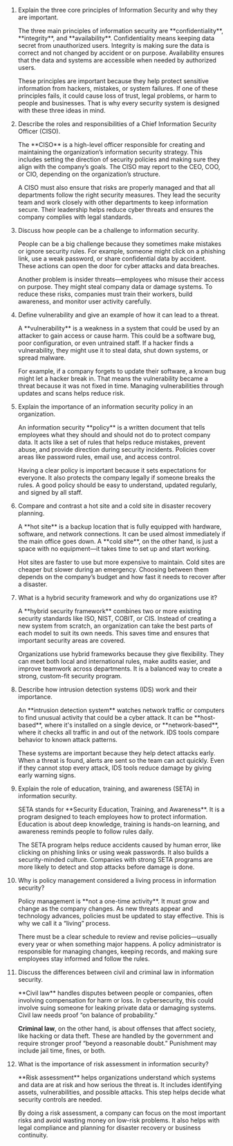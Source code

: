 <ol><li>Explain the three core principles of Information Security and why they are important.
<p>
The three main principles of information security are **confidentiality**, **integrity**, and **availability**. Confidentiality means keeping data secret from unauthorized users. Integrity is making sure the data is correct and not changed by accident or on purpose. Availability ensures that the data and systems are accessible when needed by authorized users.

These principles are important because they help protect sensitive information from hackers, mistakes, or system failures. If one of these principles fails, it could cause loss of trust, legal problems, or harm to people and businesses. That is why every security system is designed with these three ideas in mind.

</p>


<li>Describe the roles and responsibilities of a Chief Information Security Officer (CISO).
<p>
The **CISO** is a high-level officer responsible for creating and maintaining the organization’s information security strategy. This includes setting the direction of security policies and making sure they align with the company’s goals. The CISO may report to the CEO, COO, or CIO, depending on the organization’s structure.

A CISO must also ensure that risks are properly managed and that all departments follow the right security measures. They lead the security team and work closely with other departments to keep information secure. Their leadership helps reduce cyber threats and ensures the company complies with legal standards.

</p>


<li>Discuss how people can be a challenge to information security.
<p>
People can be a big challenge because they sometimes make mistakes or ignore security rules. For example, someone might click on a phishing link, use a weak password, or share confidential data by accident. These actions can open the door for cyber attacks and data breaches.

Another problem is insider threats—employees who misuse their access on purpose. They might steal company data or damage systems. To reduce these risks, companies must train their workers, build awareness, and monitor user activity carefully.

</p>


<li>Define vulnerability and give an example of how it can lead to a threat.
<p>
A **vulnerability** is a weakness in a system that could be used by an attacker to gain access or cause harm. This could be a software bug, poor configuration, or even untrained staff. If a hacker finds a vulnerability, they might use it to steal data, shut down systems, or spread malware.

For example, if a company forgets to update their software, a known bug might let a hacker break in. That means the vulnerability became a threat because it was not fixed in time. Managing vulnerabilities through updates and scans helps reduce risk.

</p>


<li>Explain the importance of an information security policy in an organization.
<p>
An information security **policy** is a written document that tells employees what they should and should not do to protect company data. It acts like a set of rules that helps reduce mistakes, prevent abuse, and provide direction during security incidents. Policies cover areas like password rules, email use, and access control.

Having a clear policy is important because it sets expectations for everyone. It also protects the company legally if someone breaks the rules. A good policy should be easy to understand, updated regularly, and signed by all staff.

</p>


<li>Compare and contrast a hot site and a cold site in disaster recovery planning.
<p>
A **hot site** is a backup location that is fully equipped with hardware, software, and network connections. It can be used almost immediately if the main office goes down. A **cold site**, on the other hand, is just a space with no equipment—it takes time to set up and start working.

Hot sites are faster to use but more expensive to maintain. Cold sites are cheaper but slower during an emergency. Choosing between them depends on the company’s budget and how fast it needs to recover after a disaster.

</p>


<li>What is a hybrid security framework and why do organizations use it?
<p>
A **hybrid security framework** combines two or more existing security standards like ISO, NIST, COBIT, or CIS. Instead of creating a new system from scratch, an organization can take the best parts of each model to suit its own needs. This saves time and ensures that important security areas are covered.

Organizations use hybrid frameworks because they give flexibility. They can meet both local and international rules, make audits easier, and improve teamwork across departments. It is a balanced way to create a strong, custom-fit security program.

</p>


<li>Describe how intrusion detection systems (IDS) work and their importance.
<p>
An **intrusion detection system** watches network traffic or computers to find unusual activity that could be a cyber attack. It can be **host-based**, where it's installed on a single device, or **network-based**, where it checks all traffic in and out of the network. IDS tools compare behavior to known attack patterns.

These systems are important because they help detect attacks early. When a threat is found, alerts are sent so the team can act quickly. Even if they cannot stop every attack, IDS tools reduce damage by giving early warning signs.

</p>


<li>Explain the role of education, training, and awareness (SETA) in information security.
<p>
SETA stands for **Security Education, Training, and Awareness**. It is a program designed to teach employees how to protect information. Education is about deep knowledge, training is hands-on learning, and awareness reminds people to follow rules daily.

The SETA program helps reduce accidents caused by human error, like clicking on phishing links or using weak passwords. It also builds a security-minded culture. Companies with strong SETA programs are more likely to detect and stop attacks before damage is done.

</p>


<li>Why is policy management considered a living process in information security?
<p>
Policy management is **not a one-time activity**. It must grow and change as the company changes. As new threats appear and technology advances, policies must be updated to stay effective. This is why we call it a “living” process.

There must be a clear schedule to review and revise policies—usually every year or when something major happens. A policy administrator is responsible for managing changes, keeping records, and making sure employees stay informed and follow the rules.

</p>


<li>Discuss the differences between civil and criminal law in information security.
<p>
**Civil law** handles disputes between people or companies, often involving compensation for harm or loss. In cybersecurity, this could involve suing someone for leaking private data or damaging systems. Civil law needs proof “on balance of probability.”

**Criminal law**, on the other hand, is about offenses that affect society, like hacking or data theft. These are handled by the government and require stronger proof “beyond a reasonable doubt.” Punishment may include jail time, fines, or both.

</p>


<li>What is the importance of risk assessment in information security?
<p>
**Risk assessment** helps organizations understand which systems and data are at risk and how serious the threat is. It includes identifying assets, vulnerabilities, and possible attacks. This step helps decide what security controls are needed.

By doing a risk assessment, a company can focus on the most important risks and avoid wasting money on low-risk problems. It also helps with legal compliance and planning for disaster recovery or business continuity.

</ol>
